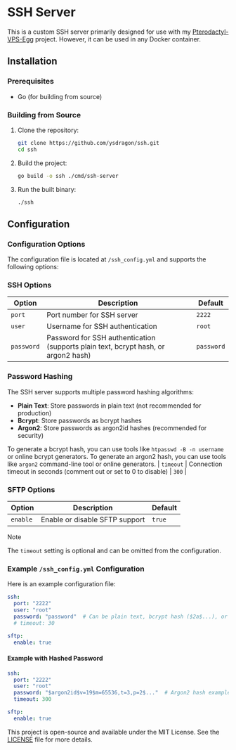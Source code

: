 # SSH Server

This is a custom SSH server primarily designed for use with my [Pterodactyl-VPS-Egg](https://github.com/ysdragon/Pterodactyl-VPS-Egg) project. However, it can be used in any Docker container.

## Installation

### Prerequisites

- Go (for building from source)

### Building from Source

1. Clone the repository:
    ```sh
    git clone https://github.com/ysdragon/ssh.git
    cd ssh
    ```

2. Build the project:
    ```sh
    go build -o ssh ./cmd/ssh-server
    ```

3. Run the built binary:
    ```sh
    ./ssh
    ```

## Configuration

### Configuration Options

The configuration file is located at `/ssh_config.yml` and supports the following options:

### SSH Options

| Option | Description | Default |
|--------|-------------|---------|
| `port` | Port number for SSH server | `2222` |
| `user` | Username for SSH authentication | `root` |
| `password` | Password for SSH authentication (supports plain text, bcrypt hash, or argon2 hash) | `password` |

### Password Hashing

The SSH server supports multiple password hashing algorithms:

- **Plain Text**: Store passwords in plain text (not recommended for production)
- **Bcrypt**: Store passwords as bcrypt hashes
- **Argon2**: Store passwords as argon2id hashes (recommended for security)

To generate a bcrypt hash, you can use tools like `htpasswd -B -n username` or online bcrypt generators.
To generate an argon2 hash, you can use tools like `argon2` command-line tool or online generators.
| `timeout` | Connection timeout in seconds (comment out or set to 0 to disable) | `300` |

### SFTP Options

| Option | Description | Default |
|--------|-------------|---------|
| `enable` | Enable or disable SFTP support | `true` |

> [!NOTE] 
> The `timeout` setting is optional and can be omitted from the configuration.

### Example `/ssh_config.yml` Configuration

Here is an example configuration file:

```yml
ssh:
  port: "2222"
  user: "root"
  password: "password"  # Can be plain text, bcrypt hash ($2a$...), or argon2 hash ($argon2id$...)
  # timeout: 30

sftp:
  enable: true
```

#### Example with Hashed Password

```yml
ssh:
  port: "2222"
  user: "root"
  password: "$argon2id$v=19$m=65536,t=3,p=2$..."  # Argon2 hash example
  timeout: 300

sftp:
  enable: true
```

This project is open-source and available under the MIT License. See the [LICENSE](LICENSE) file for more details.